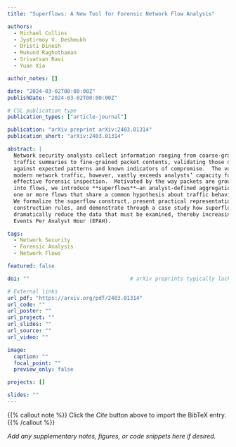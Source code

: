 ```yaml
---
title: "Superflows: A New Tool for Forensic Network Flow Analysis"

authors:
  - Michael Collins
  - Jyotirmoy V. Deshmukh
  - Dristi Dinesh
  - Mukund Raghothaman
  - Srivatsan Ravi
  - Yuan Xia

author_notes: []

date: "2024-03-02T00:00:00Z"
publishDate: "2024-03-02T00:00:00Z"

# CSL publication type
publication_types: ["article-journal"]

publication: "arXiv preprint arXiv:2403.01314"
publication_short: "arXiv:2403.01314"

abstract: |
  Network security analysts collect information ranging from coarse‐grained
  traffic summaries to fine‐grained packet contents, validating those data
  against expected patterns and known indicators of compromise.  The volume of
  modern network traffic, however, vastly exceeds analysts’ capacity for
  effective forensic inspection.  Motivated by the way packets are grouped
  into flows, we introduce **superflows**—an analyst-defined aggregation of
  one or more flows that share a common hypothesis about traffic behavior.
  We formalize the superflow construct, present practical representations and
  construction rules, and demonstrate through a case study how superflows can
  dramatically reduce the data that must be examined, thereby increasing
  Events Per Analyst Hour (EPAH).

tags:
  - Network Security
  - Forensic Analysis
  - Network Flows

featured: false

doi: ""                                # arXiv preprints typically lack a DOI

# External links
url_pdf: "https://arxiv.org/pdf/2403.01314"
url_code: ""
url_poster: ""
url_project: ""
url_slides: ""
url_source: ""
url_video: ""

image:
  caption: ""
  focal_point: ""
  preview_only: false

projects: []

slides: ""
---
```

{{% callout note %}}
Click the _Cite_ button above to import the BibTeX entry.
{{% /callout %}}

_Add any supplementary notes, figures, or code snippets here if desired._
